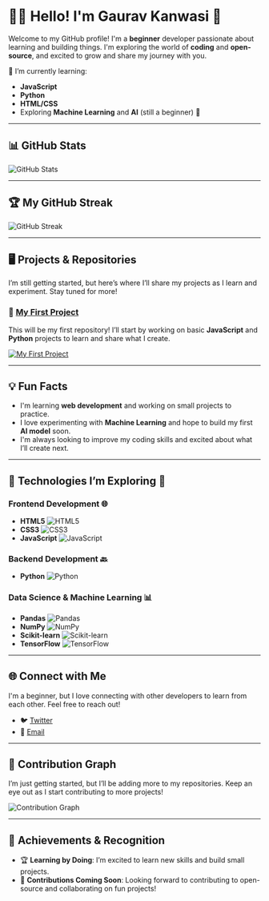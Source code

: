 # 👨‍💻 Hello! I'm Gaurav Kanwasi 👋

Welcome to my GitHub profile! I'm a **beginner** developer passionate about learning and building things. I'm exploring the world of **coding** and **open-source**, and excited to grow and share my journey with you.

🌱 I’m currently learning:
- **JavaScript**
- **Python**
- **HTML/CSS**
- Exploring **Machine Learning** and **AI** (still a beginner) 🤖

---

## 📊 GitHub Stats

![GitHub Stats](https://github-readme-stats.vercel.app/api?username=GauravKanwasi&show_icons=true&count_private=true&theme=radical)

---

## 🏆 My GitHub Streak

![GitHub Streak](https://github-readme-streak-stats.herokuapp.com/?user=GauravKanwasi&theme=radical)

---

## 🖥️ Projects & Repositories

I’m still getting started, but here’s where I’ll share my projects as I learn and experiment. Stay tuned for more!

### 📁 [My First Project](https://github.com/GauravKanwasi/my-first-project)
This will be my first repository! I’ll start by working on basic **JavaScript** and **Python** projects to learn and share what I create.

[![My First Project](https://github-readme-stats.vercel.app/api/pin/?username=GauravKanwasi&repo=my-first-project&theme=radical)](https://github.com/GauravKanwasi/my-first-project)

---

## 💡 Fun Facts

- I'm learning **web development** and working on small projects to practice.
- I love experimenting with **Machine Learning** and hope to build my first **AI model** soon.
- I'm always looking to improve my coding skills and excited about what I’ll create next.

---

## 🧰 **Technologies I’m Exploring** 🚀

### Frontend Development 🌐
- **HTML5** ![HTML5](https://img.shields.io/badge/-HTML5-E34F26?style=flat&logo=html5&logoColor=white)
- **CSS3** ![CSS3](https://img.shields.io/badge/-CSS3-1572B6?style=flat&logo=css3&logoColor=white)
- **JavaScript** ![JavaScript](https://img.shields.io/badge/-JavaScript-F7DF1E?style=flat&logo=javascript&logoColor=white)

### Backend Development 🔙
- **Python** ![Python](https://img.shields.io/badge/-Python-3776AB?style=flat&logo=python&logoColor=white)

### Data Science & Machine Learning 📊
- **Pandas** ![Pandas](https://img.shields.io/badge/-Pandas-150458?style=flat&logo=pandas&logoColor=white)
- **NumPy** ![NumPy](https://img.shields.io/badge/-NumPy-013243?style=flat&logo=numpy&logoColor=white)
- **Scikit-learn** ![Scikit-learn](https://img.shields.io/badge/-Scikit_learn-F7931E?style=flat&logo=scikit-learn&logoColor=white)
- **TensorFlow** ![TensorFlow](https://img.shields.io/badge/-TensorFlow-FF6F00?style=flat&logo=tensorflow&logoColor=white)

---

## 🌐 Connect with Me

I'm a beginner, but I love connecting with other developers to learn from each other. Feel free to reach out!

- 🐦 [Twitter](https://twitter.com/gauravkanwasi)
- 📧 [Email](mailto:kanwasigaurav96i@gmail.com)

---

## 🚀 Contribution Graph

I’m just getting started, but I’ll be adding more to my repositories. Keep an eye out as I start contributing to more projects!

![Contribution Graph](https://github-readme-activity-graph.cyclic.app/graph?username=GauravKanwasi&theme=github)

---

## 🏅 Achievements & Recognition

- 🏆 **Learning by Doing**: I’m excited to learn new skills and build small projects.
- 🎯 **Contributions Coming Soon**: Looking forward to contributing to open-source and collaborating on fun projects!
